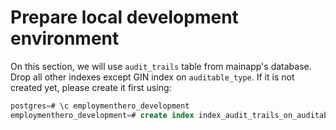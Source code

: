 # Prepare local development environment

On this section, we will use `audit_trails` table from mainapp's database.
Drop all other indexes except GIN index on `auditable_type`. If it is not
created yet, please create it first using:

``` sql
postgres=# \c employmenthero_development
employmenthero_development=# create index index_audit_trails_on_auditable_type on audit_trails using gin (auditable_type);
```
